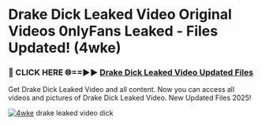 # Drake Dick Leaked Video Original Videos 0nlyFans Leaked - Files Updated! (4wke)

<h3>🔴 CLICK HERE 🌐==►► <a href="https://tinyurl.com/ms9xzufz" rel="nofollow">Drake Dick Leaked Video Updated Files</a></h3>

Get Drake Dick Leaked Video and all content. Now you can access all videos and pictures of Drake Dick Leaked Video. New Updated Files 2025!

[![4wke](https://i.imgur.com/ppqm5kG.gif)](https://tinyurl.com/ms9xzufz)
drake leaked video dick